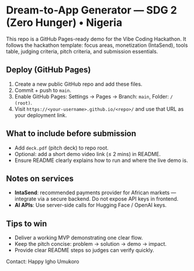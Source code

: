 # Dream-to-App Generator — SDG 2 (Zero Hunger) • Nigeria

This repo is a GitHub Pages-ready demo for the Vibe Coding Hackathon. It follows the hackathon template: focus areas, monetization (IntaSend), tools table, judging criteria, pitch criteria, and submission essentials.

## Deploy (GitHub Pages)
1. Create a new public GitHub repo and add these files.
2. Commit + push to `main`.
3. Enable GitHub Pages: Settings → Pages → Branch: `main`, Folder: `/ (root)`.
4. Visit `https://<your-username>.github.io/<repo>/` and use that URL as your deployment link.

## What to include before submission
- Add `deck.pdf` (pitch deck) to repo root.
- Optional: add a short demo video link (≤ 2 mins) in README.
- Ensure README clearly explains how to run and where the live demo is.

## Notes on services
- **IntaSend**: recommended payments provider for African markets — integrate via a secure backend. Do not expose API keys in frontend.
- **AI APIs**: Use server-side calls for Hugging Face / OpenAI keys.

## Tips to win
- Deliver a working MVP demonstrating one clear flow.
- Keep the pitch concise: problem → solution → demo → impact.
- Provide clear README steps so judges can verify quickly.

Contact: Happy Igho Umukoro
